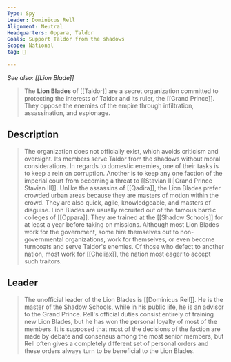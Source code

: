 ```yaml
---
Type: Spy
Leader: Dominicus Rell
Alignment: Neutral
Headquarters: Oppara, Taldor
Goals: Support Taldor from the shadows
Scope: National
tag: 👥

---
```


*See also: [[Lion Blade]]*
> The **Lion Blades** of [[Taldor]] are a secret organization committed to protecting the interests of Taldor and its ruler, the [[Grand Prince]]. They oppose the enemies of the empire through infiltration, assassination, and espionage.


## Description

> The organization does not officially exist, which avoids criticism and oversight. Its members serve Taldor from the shadows without moral considerations. In regards to domestic enemies, one of their tasks is to keep a rein on corruption. Another is to keep any one faction of the imperial court from becoming a threat to [[Stavian III|Grand Prince Stavian III]].  Unlike the assassins of [[Qadira]], the Lion Blades prefer crowded urban areas because they are masters of motion within the crowd. They are also quick, agile, knowledgeable, and masters of disguise. Lion Blades are usually recruited out of the famous bardic colleges of [[Oppara]]. They are trained at the [[Shadow Schools]] for at least a year before taking on missions. Although most Lion Blades work for the government, some hire themselves out to non-governmental organizations, work for themselves, or even become turncoats and serve Taldor's enemies. Of those who defect to another nation, most work for [[Cheliax]], the nation most eager to accept such traitors.


## Leader

> The unofficial leader of the Lion Blades is [[Dominicus Rell]]. He is the master of the Shadow Schools, while in his public life, he is an advisor to the Grand Prince. Rell's official duties consist entirely of training new Lion Blades, but he has won the personal loyalty of most of the members. It is supposed that most of the decisions of the faction are made by debate and consensus among the most senior members, but Rell often gives a completely different set of personal orders and these orders always turn to be beneficial to the Lion Blades.








